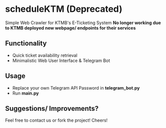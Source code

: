# scheduleKTM (Deprecated)

Simple Web Crawler for KTMB's E-Ticketing System
**No longer working due to KTMB deployed new webpage/ endpoints for their services**


## Functionality

+ Quick ticket availability retrieval
+ Minimalistic Web User Interface & Telegram Bot

## Usage

+ Replace your own Telegram API Password in __telegram_bot.py__
+ Run __main.py__

## Suggestions/ Improvements?

Feel free to contact us or fork the project!
Cheers!

